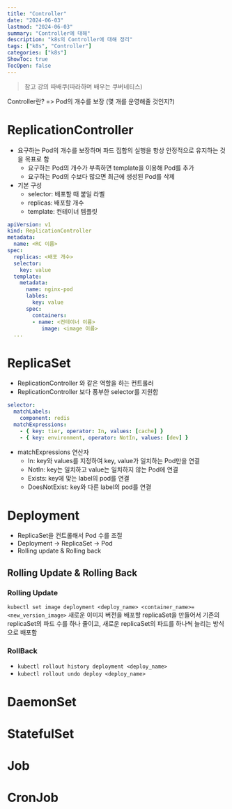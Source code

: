 ```yaml
---
title: "Controller"
date: "2024-06-03"
lastmod: "2024-06-03"
summary: "Controller에 대해"
description: "k8s의 Controller에 대해 정리"
tags: ["k8s", "Controller"]
categories: ["k8s"]
ShowToc: true
TocOpen: false
---
```


> 참고 강의
> 따배쿠(따라하며 배우는 쿠버네티스)

Controller란? => Pod의 개수를 보장 (몇 개를 운영해줄 것인지?)

# ReplicationController

- 요구하는 Pod의 개수를 보장하며 파드 집합의 실행을 항상 안정적으로 유지하는 것을 목표로 함
  - 요구하는 Pod의 개수가 부족하면 template을 이용해 Pod를 추가
  - 요구하는 Pod의 수보다 많으면 최근에 생성된 Pod를 삭제
- 기본 구성
  - selector: 배포할 때 붙일 라벨
  - replicas: 배포할 개수
  - template: 컨테이너 템플릿

```yaml
apiVersion: v1
kind: ReplicationController
metadata:
  name: <RC 이름>
spec:
  replicas: <배포 개수>
  selector:
    key: value
  template:
    metadata:
      name: nginx-pod
      lables:
        key: value
      spec:
        containers:
        - name: <컨테이너 이름>
           image: <image 이름>
  ...
```

# ReplicaSet

- ReplicationController 와 같은 역할을 하는 컨트롤러
- ReplicationController 보다 풍부한 selector를 지원함

```yaml
selector:
  matchLabels:
    component: redis
  matchExpressions:
    - { key: tier, operator: In, values: [cache] }
    - { key: environment, operator: NotIn, values: [dev] }
```

- matchExpressions 연산자
  - In: key와 values를 지정하여 key, value가 일치하는 Pod만을 연결
  - NotIn: key는 일치하고 value는 일치하지 않는 Pod에 연결
  - Exists: key에 맞는 label의 pod를 연결
  - DoesNotExist: key와 다른 label의 pod를 연결

# Deployment

- ReplicaSet을 컨트롤해서 Pod 수를 조절
- Deployment -> ReplicaSet -> Pod
- Rolling update & Rolling back

## Rolling Update & Rolling Back

### Rolling Update

`kubectl set image deployment <deploy_name> <container_name>=<new_version_image>`
새로운 이미지 버전을 배포할 replicaSet을 만들어서 기존의 replicaSet의 파드 수를 하나 줄이고, 새로운 replicaSet의 파드를 하나씩 늘리는 방식으로 배포함

### RollBack

- `kubectl rollout history deployment <deploy_name>`
- `kubectl rollout undo deploy <deploy_name>`

# DaemonSet

# StatefulSet

# Job

# CronJob
